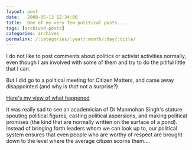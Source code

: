 ```yaml
---
layout: post
date:	2008-05-13 12:34:00
title:  One of my very few political posts.....
tags: [archived-posts]
categories: archives
permalink: /:categories/:year/:month/:day/:title/
---
```

I do not like to post comments about politics or activist activities normally, even though I am involved with some of them and try to do the pitiful little that I can.

But I did go to a political meeting for Citizen Matters, and came away disappointed (and why is *that* not a surprise?)

<a href="http://www.citizenmatters.in/articles/view/172-citizens-meet"> Here's my view of what happened </a>

It was really sad to see an academician of Dr Manmohan Singh's stature spouting political figures, casting  political aspersions, and making political promises (the kind that are normally written on the surface of a pond). Instead of bringing forth leaders whom we can look up to, our political system ensures that even people who are worthy of respect are brought down to the level where the average citizen scorns them....

